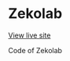 # Zekolab

[View live site]([https://kilelx.github.io/Zekolab/](https://zekolab.com/))

Code of Zekolab
